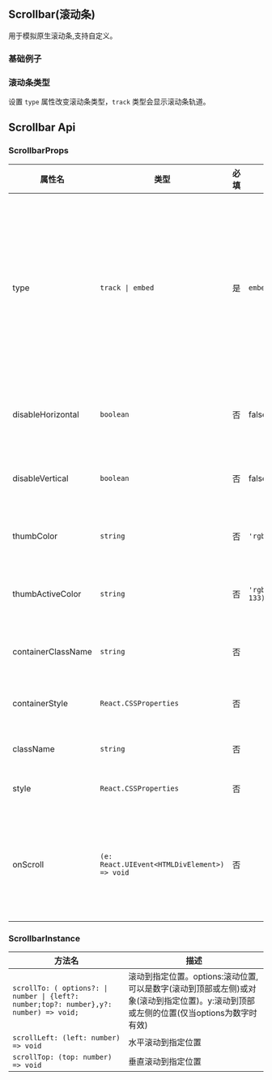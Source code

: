 ## Scrollbar(滚动条)
用于模拟原生滚动条,支持自定义。

### 基础例子
<demo react="./demos/Demo01.tsx"  />

### 滚动条类型
设置 `type` 属性改变滚动条类型，`track` 类型会显示滚动条轨道。
<demo react="./demos/Demo02.tsx"  />

## Scrollbar Api

### ScrollbarProps
| 属性名 | 类型 | 必填 | 默认值 | 说明 |
| --- | --- | --- | --- | --- |
| type | `track \| embed` | 是 | `embed` | 滚动条类型，`track` 类型会显示滚动条轨道，`embed` 类型会嵌入到内容中 |
| disableHorizontal | `boolean` | 否 | false | 是否禁用水平滚动条 |
| disableVertical | `boolean` | 否 | false | 是否禁用垂直滚动条 |
| thumbColor | `string` | 否 | `'rgb(201,205,212)'` | 滚动条滑块颜色 |
| thumbActiveColor | `string` | 否 | `'rgb(107, 119, 133)'` | 滚动条滑块激活颜色 |
| containerClassName | `string` | 否 |  | 滚动条容器类名 |
| containerStyle | `React.CSSProperties` | 否 |  | 滚动条容器样式 |
| className | `string` | 否 |  | 滚动条类名 |
| style | `React.CSSProperties` | 否 |  | 滚动条样式 |
| onScroll | `(e: React.UIEvent<HTMLDivElement>) => void` | 否 |  | 自定义滚动回调函数。e表示滚动事件 |

### ScrollbarInstance
| 方法名 | 描述|
| --- | --- |
|`scrollTo: ( options?: \| number \| {left?: number;top?: number},y?: number) => void;`|滚动到指定位置。options:滚动位置,可以是数字(滚动到顶部或左侧)或对象(滚动到指定位置)。y:滚动到顶部或左侧的位置(仅当options为数字时有效)|
|`scrollLeft: (left: number) => void`| 水平滚动到指定位置 |
|`scrollTop: (top: number) => void`| 垂直滚动到指定位置 |